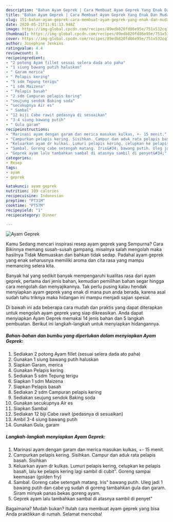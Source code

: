 ```yaml
---
description: "Bahan Ayam Geprek | Cara Membuat Ayam Geprek Yang Enak Dan Mudah"
title: "Bahan Ayam Geprek | Cara Membuat Ayam Geprek Yang Enak Dan Mudah"
slug: 151-bahan-ayam-geprek-cara-membuat-ayam-geprek-yang-enak-dan-mudah
date: 2020-05-21T11:01:13.948Z
image: https://img-global.cpcdn.com/recipes/89edb820fd86e95e/751x532cq70/ayam-geprek-foto-resep-utama.jpg
thumbnail: https://img-global.cpcdn.com/recipes/89edb820fd86e95e/751x532cq70/ayam-geprek-foto-resep-utama.jpg
cover: https://img-global.cpcdn.com/recipes/89edb820fd86e95e/751x532cq70/ayam-geprek-foto-resep-utama.jpg
author: Josephine Jenkins
ratingvalue: 4.4
reviewcount: 8
recipeingredient:
- "2 potong Ayam fillet sesuai selera dada ato paha"
- "1 siung bawang putih haluskan"
- " Garam merica"
- " Pelapis kering"
- "5 sdm Tepung terigu"
- "1 sdm Maizena"
- " Pelapis basah"
- "2 sdm Campuran pelapis kering"
- "seujung sendok Baking soda"
- "secukupnya Air es"
- " Sambal"
- "12 biji Cabe rawit pedasnya di sesuaikan"
- "3-4 siung bawang putih"
- " Gula garam"
recipeinstructions:
- "Marinasi ayam dengan garam dan merica masukan kulkas, +- 15 menit."
- "Campurkan pelapis kering. Sisihkan. Campur dan aduk rata pelapis basah. Sisihkan"
- "Keluarkan ayam dr kulkas. Lumuri pelapis kering, celupkan ke pelapis basah, lalu ke pelapis kering lagi sambil di cubit&#34;. Goreng sampai keemasan (golden fry)"
- "Sambal. Goreng cabe setengah matang. Iris&#34; bawang putih. Uleg jadi 1 bawang putih dan cabe yg sudah di goreng tambahkan gula dan garam. Siram minyak panas bekas goreng ayam."
- "Geprek ayam lalu tambahkan sambal di atasnya sambil di penyet&#34;"
categories:
- Resep
tags:
- ayam
- geprek

katakunci: ayam geprek 
nutrition: 109 calories
recipecuisine: Indonesian
preptime: "PT31M"
cooktime: "PT57M"
recipeyield: "1"
recipecategory: Dinner

---
```



![Ayam Geprek](https://img-global.cpcdn.com/recipes/89edb820fd86e95e/751x532cq70/ayam-geprek-foto-resep-utama.jpg)

Kamu Sedang mencari inspirasi resep ayam geprek yang Sempurna? Cara Bikinnya memang susah-susah gampang. misalnya salah mengolah maka hasilnya Tidak Memuaskan dan bahkan tidak sedap. Padahal ayam geprek yang enak seharusnya memiliki aroma dan cita rasa yang mampu memancing selera kita.



Banyak hal yang sedikit banyak mempengaruhi kualitas rasa dari ayam geprek, pertama dari jenis bahan, kemudian pemilihan bahan segar hingga cara mengolah dan menyajikannya. Tak perlu pusing kalau hendak menyiapkan ayam geprek yang enak di mana pun anda berada, karena asal sudah tahu triknya maka hidangan ini mampu menjadi sajian spesial.


Di bawah ini ada beberapa cara mudah dan praktis yang dapat diterapkan untuk mengolah ayam geprek yang siap dikreasikan. Anda dapat menyiapkan Ayam Geprek memakai 14 jenis bahan dan 5 langkah pembuatan. Berikut ini langkah-langkah untuk menyiapkan hidangannya.

<!--inarticleads1-->

##### Bahan-bahan dan bumbu yang diperlukan dalam menyiapkan Ayam Geprek:

1. Sediakan 2 potong Ayam fillet (sesuai selera dada ato paha)
1. Gunakan 1 siung bawang putih haluskan
1. Siapkan  Garam, merica
1. Gunakan  Pelapis kering
1. Sediakan 5 sdm Tepung terigu
1. Siapkan 1 sdm Maizena
1. Siapkan  Pelapis basah
1. Sediakan 2 sdm Campuran pelapis kering
1. Sediakan seujung sendok Baking soda
1. Gunakan secukupnya Air es
1. Siapkan  Sambal
1. Sediakan 12 biji Cabe rawit (pedasnya di sesuaikan)
1. Ambil 3-4 siung bawang putih
1. Gunakan  Gula, garam




<!--inarticleads2-->

##### Langkah-langkah menyiapkan Ayam Geprek:

1. Marinasi ayam dengan garam dan merica masukan kulkas, +- 15 menit.
1. Campurkan pelapis kering. Sisihkan. Campur dan aduk rata pelapis basah. Sisihkan
1. Keluarkan ayam dr kulkas. Lumuri pelapis kering, celupkan ke pelapis basah, lalu ke pelapis kering lagi sambil di cubit&#34;. Goreng sampai keemasan (golden fry)
1. Sambal. Goreng cabe setengah matang. Iris&#34; bawang putih. Uleg jadi 1 bawang putih dan cabe yg sudah di goreng tambahkan gula dan garam. Siram minyak panas bekas goreng ayam.
1. Geprek ayam lalu tambahkan sambal di atasnya sambil di penyet&#34;




Bagaimana? Mudah bukan? Itulah cara membuat ayam geprek yang bisa Anda praktikkan di rumah. Selamat mencoba!
